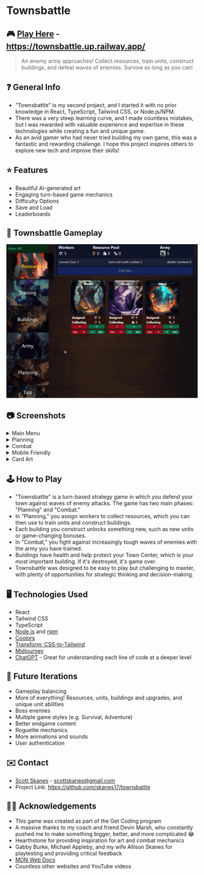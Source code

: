 # Townsbattle

## 🎮 [Play Here](https://townsbattle.up.railway.app/) - https://townsbattle.up.railway.app/

> An enemy army approaches! Collect resources, train units, construct buildings, and defeat waves of enemies. Survive as long as you can!

## ❓ General Info

- "Townsbattle" is my second project, and I started it with no prior knowledge in React, TypeScript, Tailwind CSS, or Node.js/NPM.
- There was a very steep learning curve, and I made countless mistakes, but I was rewarded with valuable experience and expertise in these technologies while creating a fun and unique game.
- As an avid gamer who had never tried building my own game, this was a fantastic and rewarding challenge. I hope this project inspires others to explore new tech and improve their skills!

## ⭐ Features

- Beautiful AI-generated art
- Engaging turn-based game mechanics
- Difficulty Options
- Save and Load
- Leaderboards

## 🔎 Townsbattle Gameplay

<div align="center">
  <img src="src/assets/images/00-gameplay.gif" title="Townsbattle Gameplay">
</div>

## 📷 Screenshots

<details>
  <summary>Main Menu</summary>
    <img src="src/assets/images/00-mainMenu.jpg" title="Main Menu">
</details>
<details>
  <summary>Planning</summary>
    <img src="src/assets/images/01-planning.jpg" title="Resources">
    <img src="src/assets/images/02-buildings.jpg" title="Buildings">
    <img src="src/assets/images/03-army.jpg" title="Army">
</details>
<details>
  <summary>Combat</summary>
    <img src="src/assets/images/04-combat.jpg" title="Combat 1">
    <img src="src/assets/images/05-combat-summary.jpg" title="Combat 2">
</details>
<details>
  <summary>Mobile Friendly</summary>
    <img src="src/assets/images/06-mobile.jpg" title="Mobile View">
  </details>
<details>
  <summary>Card Art</summary>
    <img src="src/assets/images/07-art-01.jpg" title="Card Art">
    <img src="src/assets/images/07-art-02.jpg" title="Card Art">
    <img src="src/assets/images/07-art-03.jpg" title="Card Art">
</details>

## 🕹️ How to Play

- "Townsbattle" is a turn-based strategy game in which you defend your town against waves of enemy attacks. The game has two main phases: "Planning" and "Combat."
- In "Planning," you assign workers to collect resources, which you can then use to train units and construct buildings.
- Each building you construct unlocks something new, such as new units or game-changing bonuses.
- In "Combat," you fight against increasingly tough waves of enemies with the army you have trained.
- Buildings have health and help protect your Town Center, which is your most important building. If it's destroyed, it's game over.
- Townsbattle was designed to be easy to play but challenging to master, with plenty of opportunities for strategic thinking and decision-making.

## 🖥️ Technologies Used

- React
- Tailwind CSS
- TypeScript
- [Node.js](https://nodejs.org/en) and [npm](https://www.npmjs.com/)
- [Coolors](https://coolors.co/)
- [Transform: CSS-to-Tailwind](https://transform.tools/css-to-tailwind)
- [Midjourney](https://discord.gg/midjourney)
- [ChatGPT](https://chat.openai.com/chat) - Great for understanding each line of code at a deeper level

## 🔮 Future Iterations

- Gameplay balancing
- More of everything! Resources, units, buildings and upgrades, and unique unit abilities
- Boss enemies
- Multiple game styles (e.g. Survival, Adventure)
- Better endgame content
- Roguelite mechanics
- More animations and sounds
- User authentication

## ✉️ Contact

- [Scott Skanes](https://www.linkedin.com/in/sskanes/) - [scottskanes@gmail.com](scottskanes@gmail.com)
- Project Link: https://github.com/skanes17/townsbattle

## 🙏🏻 Acknowledgements

- This game was created as part of the Get Coding program
- A massive thanks to my coach and friend Devin Marsh, who constantly pushed me to make something bigger, better, and more complicated 😂
- Hearthstone for providing inspiration for art and combat mechanics
- Gabby Burke, Michael Appleby, and my wife Allison Skanes for playtesting and providing critical feedback
- [MDN Web Docs](https://developer.mozilla.org/)
- Countless other websites and YouTube videos
